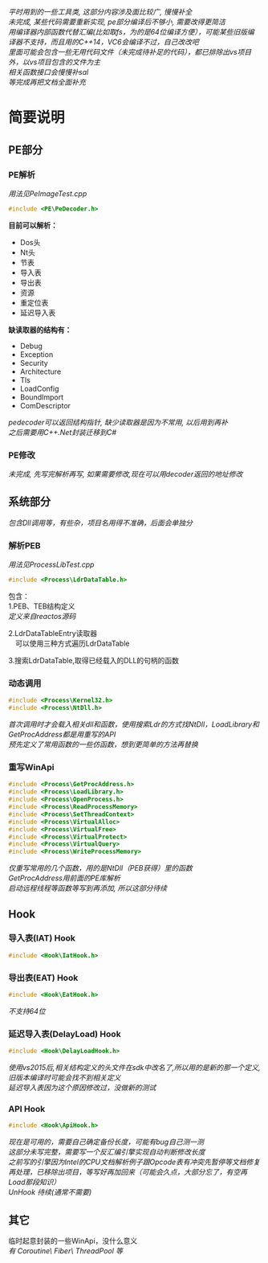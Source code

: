 ﻿_平时用到的一些工具类, 这部分内容涉及面比较广, 慢慢补全_  
_未完成, 某些代码需要重新实现, pe部分编译后不够小, 需要改得更简洁_  
_用编译器内部函数代替汇编(比如取fs，为的是64位编译方便），可能某些旧版编译器不支持，而且用的C++14，VC6会编译不过，自己改改吧_  
_里面可能会包含一些无用代码文件（未完成待补足的代码），都已排除出vs项目外，以vs项目包含的文件为主_   
_相关函数接口会慢慢补sal_  
_等完成再把文档全面补充_  

# 简要说明  
## PE部分  
### PE解析  
_用法见PeImageTest.cpp_  
```c++
#include <PE\PeDecoder.h>  
```
**目前可以解析：**
* Dos头
* Nt头  
* 节表  
* 导入表  
* 导出表  
* 资源  
* 重定位表  
* 延迟导入表  

**缺读取器的结构有：**  
* Debug
* Exception
* Security
* Architecture
* Tls
* LoadConfig
* BoundImport
* ComDescriptor 

_pedecoder可以返回结构指针, 缺少读取器是因为不常用, 以后用到再补_  
_之后需要用C++.Net封装迁移到C#_  

### PE修改  
_未完成, 先写完解析再写, 如果需要修改,现在可以用decoder返回的地址修改_

## 系统部分  
_包含Dll调用等，有些杂，项目名用得不准确，后面会单独分_  
### 解析PEB  
_用法见ProcessLibTest.cpp_  
```c++
#include <Process\LdrDataTable.h>  
```
包含：  
1.PEB、TEB结构定义  
_定义来自reactos源码_  

2.LdrDataTableEntry读取器  
　可以使用三种方式遍历LdrDataTable  

3.搜索LdrDataTable,取得已经载入的DLL的句柄的函数  


### 动态调用  
```c++
#include <Process\Kernel32.h> 
#include <Process\NtDll.h>
```
_首次调用时才会载入相关dll和函数，使用搜索Ldr的方式找NtDll，LoadLibrary和GetProcAddress都是用重写的API_   
_预先定义了常用函数的一些仿函数，想到更简单的方法再替换_  


### 重写WinApi   
```c++
#include <Process\GetProcAddress.h>  
#include <Process\LoadLibrary.h>
#include <Process\OpenProcess.h>
#include <Process\ReadProcessMemory>
#include <Process\SetThreadContext>
#include <Process\VirtualAlloc>
#include <Process\VirtualFree>
#include <Process\VirtualProtect>
#include <Process\VirtualQuery>
#include <Process\WriteProcessMemory>
```
_仅重写常用的几个函数，用的是NtDll（PEB获得）里的函数_  
_GetProcAddress用前面的PE库解析_   
_启动远程线程等函数等写到再添加, 所以这部分待续_  


## Hook
### 导入表(IAT) Hook
```c++
#include <Hook\IatHook.h>  
```

### 导出表(EAT) Hook
```c++
#include <Hook\EatHook.h>  
```
_不支持64位_  

### 延迟导入表(DelayLoad) Hook
```c++
#include <Hook\DelayLoadHook.h>  
```
_使用vs2015后,相关结构定义的头文件在sdk中改名了,所以用的是新的那一个定义,旧版本编译时可能会找不到相关定义_  
_延迟导入表因为这个原因修改过，没做新的测试_  

### API Hook
```c++
#include <Hook\ApiHook.h> 
```
_现在是可用的，需要自己确定备份长度，可能有bug自己测一测_  
_这部分未写完整，需要写一个反汇编引擎实现自动判断修改长度_   
_之前写的引擎因为Intel的CPU文档解析例子跟Opcode表有冲突先暂停等文档修复再处理，已移除出项目，等写好再加回来（可能会久点，大部分忘了，有空再Load那段知识）_  
_UnHook 待续(通常不需要)_  


## 其它
临时起意封装的一些WinApi，没什么意义  
_有 Coroutine\ Fiber\ ThreadPool 等_  

